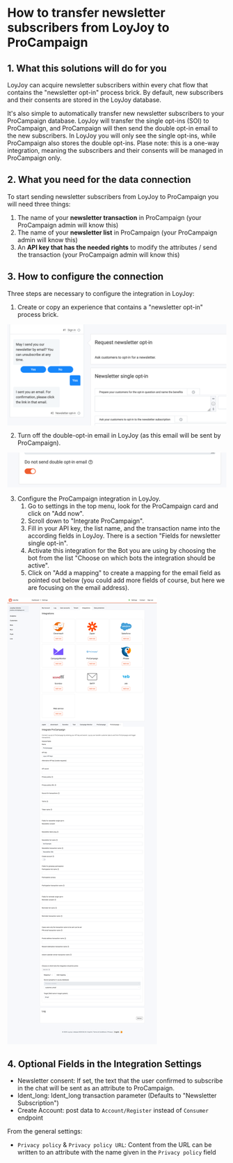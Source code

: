 # How to transfer newsletter subscribers from LoyJoy to ProCampaign

## 1. What this solutions will do for you

LoyJoy can acquire newsletter subscribers within every chat flow that contains the "newsletter opt-in" process brick. By default, new subscribers and their consents are stored in the LoyJoy database.

It's also simple to automatically transfer new newsletter subscribers to your ProCampaign database. LoyJoy will transfer the single opt-ins (SOI) to ProCampaign, and ProCampaign will then send the double opt-in email to the new subscribers. In LoyJoy you will only see the single opt-ins, while ProCampaign also stores the double opt-ins. Plase note: this is a one-way integration, meaning the subscribers and their consents will be managed in ProCampaign only.

## 2. What you need for the data connection

To start sending newsletter subscribers from LoyJoy to ProCampaign you will need three things:

1. The name of your **newsletter transaction** in ProCampaign (your ProCampaign admin will know this)
2. The name of your **newsletter list** in ProCampaign  (your ProCampaign admin will know this)
3. An **API key that has the needed rights** to modify the attributes / send the transaction (your ProCampaign admin will know this)

## 3. How to configure the connection

Three steps are necessary to configure the integration in LoyJoy:

1. Create or copy an experience that contains a "newsletter opt-in" process brick. 

<img src="newsletter/process.png" alt="newsletter opt-in in LoyJoy" width="800" align="center" />

2. Turn off the double-opt-in email in LoyJoy (as this email will be sent by ProCampaign).

![email_off](newsletter/email_off.png)

3. Configure the ProCampaign integration in LoyJoy.
   1. Go to settings in the top menu, look for the ProCampaign card and click on "Add now".
   2. Scroll down to "Integrate ProCampaign".
   1. Fill in your API key, the list name, and the transaction name into the according fields in LoyJoy. There is a section "Fields for newsletter single opt-in".
   2. Activate this integration for the Bot you are using by choosing the bot from the list "Choose on which bots the integration should be active".
   3. Click on "Add a mapping" to create a mapping for the email field as pointed out below (you could add more fields of course, but here we are focusing on the email address).

![integration](newsletter/integration.png)


## 4. Optional Fields in the Integration Settings
- Newsletter consent: If set, the text that the user confirmed to subscribe in the chat will be sent as an attribute to ProCampaign.
- Ident_long: Ident_long transaction parameter (Defaults to "Newsletter Subscription")
- Create Account: post data to `Account/Register` instead of `Consumer` endpoint

From the general settings:
- `Privacy policy` & `Privacy policy URL`: Content from the URL can be written to an attribute with the name given in the
  `Privacy policy` field
